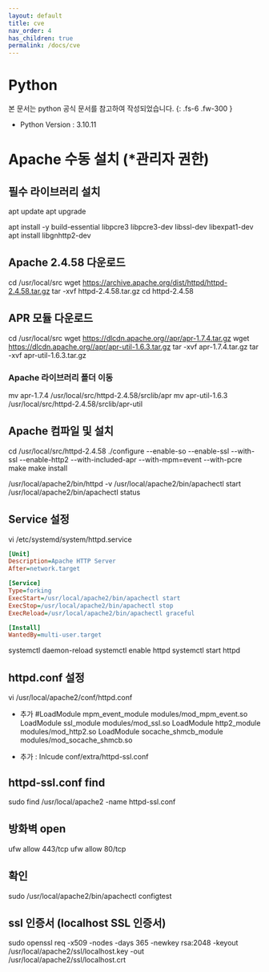 ```yaml
---
layout: default
title: cve
nav_order: 4
has_children: true
permalink: /docs/cve
---
```


# Python
본 문서는 python 공식 문서를 참고하여 작성되었습니다.
{: .fs-6 .fw-300 }

- Python Version : 3.10.11

# Apache 수동 설치 (*관리자 권한)

## 필수 라이브러리 설치
apt update
apt upgrade

apt install -y build-essential libpcre3 libpcre3-dev libssl-dev libexpat1-dev
apt install libgnhttp2-dev

## Apache 2.4.58 다운로드
cd /usr/local/src
wget https://archive.apache.org/dist/httpd/httpd-2.4.58.tar.gz
tar -xvf httpd-2.4.58.tar.gz
cd httpd-2.4.58

## APR 모듈 다운로드
cd /usr/local/src
wget https://dlcdn.apache.org//apr/apr-1.7.4.tar.gz
wget https://dlcdn.apache.org//apr/apr-util-1.6.3.tar.gz
tar -xvf apr-1.7.4.tar.gz
tar -xvf apr-util-1.6.3.tar.gz

### Apache 라이브러리 폴더 이동
mv apr-1.7.4 /usr/local/src/httpd-2.4.58/srclib/apr
mv apr-util-1.6.3 /usr/local/src/httpd-2.4.58/srclib/apr-util

## Apache 컴파일 및 설치
cd /usr/local/src/httpd-2.4.58
./configure --enable-so --enable-ssl --with-ssl --enable-http2 --with-included-apr --with-mpm=event --with-pcre
make
make install

/usr/local/apache2/bin/httpd -v
/usr/local/apache2/bin/apachectl start
/usr/local/apache2/bin/apachectl status

## Service 설정
vi /etc/systemd/system/httpd.service

```ini
[Unit]
Description=Apache HTTP Server
After=network.target

[Service]
Type=forking
ExecStart=/usr/local/apache2/bin/apachectl start
ExecStop=/usr/local/apache2/bin/apachectl stop
ExecReload=/usr/local/apache2/bin/apachectl graceful

[Install]
WantedBy=multi-user.target
```

systemctl daemon-reload
systemctl enable httpd
systemctl start httpd

## httpd.conf 설정
vi /usr/local/apache2/conf/httpd.conf
- 추가
#LoadModule mpm_event_module modules/mod_mpm_event.so
LoadModule ssl_module modules/mod_ssl.so
LoadModule http2_module modules/mod_http2.so
LoadModule socache_shmcb_module modules/mod_socache_shmcb.so

- 추가 : Inlcude conf/extra/httpd-ssl.conf

## httpd-ssl.conf find
sudo find /usr/local/apache2 -name httpd-ssl.conf


## 방화벽 open
ufw allow 443/tcp
ufw allow 80/tcp

## 확인
sudo /usr/local/apache2/bin/apachectl configtest

## ssl 인증서 (localhost SSL 인증서)
sudo openssl req -x509 -nodes -days 365 -newkey rsa:2048 -keyout /usr/local/apache2/ssl/localhost.key -out /usr/local/apache2/ssl/localhost.crt

